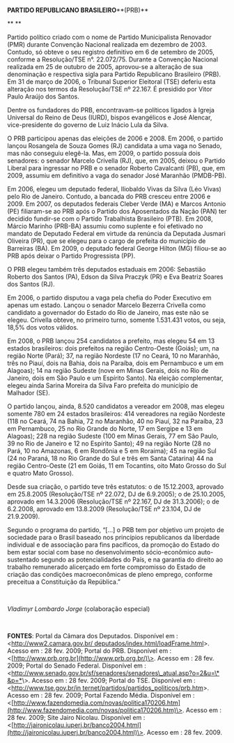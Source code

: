 **PARTIDO REPUBLICANO BRASILEIRO****(PRB)**

** **

Partido político criado com o nome de Partido Municipalista Renovador
(PMR) durante Convenção Nacional realizada em dezembro de 2003. Contudo,
só obteve o seu registro definitivo em 6 de setembro de 2005, conforme a
Resolução/TSE n°. 22.072/75. Durante a Convenção Nacional realizada em
25 de outubro de 2005, aprovou-se a alteração de sua denominação e
respectiva sigla para Partido Republicano Brasileiro (PRB). Em 31 de
março de 2006, o Tribunal Superior Eleitoral (TSE) deferiu esta
alteração nos termos da Resolução/TSE nº 22.167. É presidido por Vitor
Paulo Araújo dos Santos.

Dentre os fundadores do PRB, encontravam-se políticos ligados à Igreja
Universal do Reino de Deus (IURD), bispos evangélicos e José Alencar,
vice-presidente do governo de Luiz Inácio Lula da Silva.

O PRB participou apenas das eleições de 2006 e 2008. Em 2006, o partido
lançou Rosangela de Souza Gomes (RJ) candidata a uma vaga no Senado, mas
não conseguiu elegê-la. Mas, em 2009, o partido possuía dois senadores:
o senador Marcelo Crivella (RJ), que, em 2005, deixou o Partido Liberal
para ingressar no PRB e o senador Roberto Cavalcanti (PB), que, em 2009,
assumiu em definitivo a vaga do senador José Maranhão (PMDB-PB).

Em 2006, elegeu um deputado federal, Iliobaldo Vivas da Silva (Léo
Vivas) pelo Rio de Janeiro. Contudo, a bancada do PRB cresceu entre 2006
e 2009. Em 2007, os deputados federais Cleber Verde (MA) e Marcos
Antonio (PE) filiaram-se ao PRB após o Partido dos Aposentados da Nação
(PAN) ter decidido fundir-se com o Partido Trabalhista Brasileiro (PTB).
Em 2008, Márcio Marinho (PRB-BA) assumiu como suplente e foi efetivado
no mandato de Deputado Federal em virtude da renúncia da Deputada
Jusmari Oliveira (PR), que se elegeu para o cargo de prefeita do
município de Barreiras (BA). Em 2009, o deputado federal George Hilton
(MG) filiou-se ao PRB após deixar o Partido Progressista (PP).

O PRB elegeu também três deputados estaduais em 2006: Sebastião Roberto
dos Santos (PA), Edson da Silva Praczyk (PR) e Eva Beatriz Soares dos
Santos (RJ).

Em 2006, o partido disputou a vaga pela chefia do Poder Executivo em
apenas um estado. Lançou o senador Marcelo Bezerra Crivella como
candidato a governador do Estado do Rio de Janeiro, mas este não se
elegeu. Crivella obteve, no primeiro turno, somente 1.531.431 votos, ou
seja, 18,5% dos votos válidos.

Em 2008, o PRB lançou 254 candidatos a prefeito, mas elegeu 54 em 13
estados brasileiros: dois prefeitos na região Centro-Oeste (Goiás); um,
na região Norte (Pará); 37, na região Nordeste (17 no Ceará, 10 no
Maranhão, três no Piauí, dois na Bahia, dois na Paraíba, dois em
Pernambuco e um em Alagoas); 14 na região Sudeste (nove em Minas Gerais,
dois no Rio de Janeiro, dois em São Paulo e um Espírito Santo). Na
eleição complementar, elegeu ainda Sarina Moreira da Silva Faro prefeita
do município de Malhador (SE).

O partido lançou, ainda, 8.520 candidatos a vereador em 2008, mas elegeu
somente 780 em 24 estados brasileiros: 414 vereadores na região Nordeste
(118 no Ceará, 74 na Bahia, 72 no Maranhão, 40 no Piauí, 32 na Paraíba,
23 em Pernambuco, 25 no Rio Grande do Norte, 17 em Sergipe e 13 em
Alagoas); 228 na região Sudeste (100 em Minas Gerais, 77 em São Paulo,
39 no Rio de Janeiro e 12 no Espírito Santo); 49 na região Norte (28 no
Pará, 10 no Amazonas, 6 em Rondônia e 5 em Roraima); 45 na região Sul
(24 no Paraná, 18 no Rio Grande do Sul e três em Santa Catarina) 44 na
região Centro-Oeste (21 em Goiás, 11 em Tocantins, oito Mato Grosso do
Sul e quatro Mato Grosso).

Desde sua criação, o partido teve três estatutos: o de 15.12.2003,
aprovado em 25.8.2005 (Resolução/TSE nº 22.072, DJ de 6.9.2005); o de
25.10.2005, aprovado em 14.3.2006 (Resolução/TSE nº 22.167, DJ de
31.3.2006); o de 6.2.2008, aprovado em 13.8.2009 (Resolução/TSE nº
23.104, DJ de 21.9.2009).

Segundo o programa do partido, “[...] o PRB tem por objetivo um projeto
de sociedade para o Brasil baseado nos princípios republicanos da
liberdade individual e de associação para fins pacíficos, da promoção do
Estado do bem estar social com base no desenvolvimento sócio-econômico
auto-sustentado segundo as potencialidades do País, e na garantia do
direito ao trabalho remunerado alicerçado em forte compromisso do Estado
de criação das condições macroeconômicas de pleno emprego, conforme
preceitua a Constituição da República.”

 

*Vladimyr Lombardo Jorge* (colaboração especial)

 

**FONTES**: Portal da Câmara dos Deputados. Disponível em :
\<[http://www2.camara.gov.br/
deputados/index.html/loadFrame.html](http://www2.camara.gov.br/%20deputados/index.html/loadFrame.html)\>.
Acesso em : 28 fev. 2009; Portal do PRB. Disponível em :
\<[http://www.prb.org.br](http://www.prb.org.br/)\>. Acesso em : 28 fev.
2009; Portal do Senado Federal. Disponível em :
\<[http://www.senado.gov.br/sf/senadores/senadores\_atual.asp?o=2&u=\*
&p=\*](http://www.senado.gov.br/sf/senadores/senadores_atual.asp?o=2&u=*%20&p=*)\>.
Acesso em : 28 fev. 2009; Portal do TSE. Disponível em :
\<[http://www.tse.gov.br/in
ternet/partidos/partidos\_politicos/prb.htm](http://www.tse.gov.br/in%20ternet/partidos/partidos_politicos/prb.htm)\>.
Acesso em : 28 fev. 2009; Portal Fazendo Média. Disponível em :
\<[http://www.fazendomedia.com/novas/politica170206.htm](http://www.fazendomedia.com/novas/politica170206.htm)\>.
Acesso em : 28 fev. 2009; Site Jairo Nicolau. Disponível em :
\<[http://jaironicolau.iuperj.br/banco2004.html](http://jaironicolau.iuperj.br/banco2004.html)\>.
Acesso em : 28 fev. 2009.

 

 
